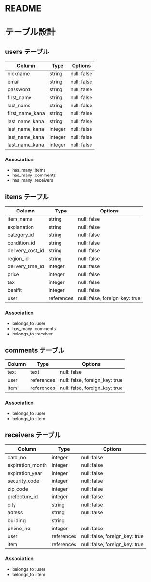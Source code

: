# README

# テーブル設計

## users テーブル

| Column           | Type    | Options     |
| ---------------- | ------- | ----------- |
| nickname         | string  | null: false |
| email            | string  | null: false |
| password         | string  | null: false |
| first_name       | string  | null: false |
| last_name        | string  | null: false |
| first_name_kana  | string  | null: false |
| last_name_kana   | string  | null: false |
| last_name_kana   | integer | null: false |
| last_name_kana   | integer | null: false |
| last_name_kana   | integer | null: false |

### Association
- has_many :items
- has_many :comments
- has_many :receivers

## items テーブル

| Column            | Type       | Options                        |
| ----------------- | ---------- | ------------------------------ |
| item_name         | string     | null: false                    |
| explanation       | string     | null: false                    |
| category_id       | string     | null: false                    |
| condition_id      | string     | null: false                    |
| delivery_cost_id  | string     | null: false                    |
| region_id         | string     | null: false                    |
| delivery_time_id  | integer    | null: false                    |
| price             | integer    | null: false                    |
| tax               | integer    | null: false                    |
| benifit           | integer    | null: false                    |
| user              | references | null: false, foreign_key: true |

### Association
- belongs_to :user
- has_many :comments
- belongs_to :receiver

## comments テーブル

| Column    | Type       | Options                        |
| --------- | ---------- | ------------------------------ |
| text      | text       | null: false                    |
| user      | references | null: false, foreign_key: true |
| item      | references | null: false, foreign_key: true |

### Association
- belongs_to :user
- belongs_to :item

## receivers テーブル

| Column           | Type       | Options                        |
| ---------------- | ---------- | ------------------------------ |
| card_no          | integer    | null: false                    |
| expiration_month | integer    | null: false                    |
| expiration_year  | integer    | null: false                    |
| security_code    | integer    | null: false                    |
| zip_code         | integer    | null: false                    |
| prefecture_id    | integer    | null: false                    |
| city             | string     | null: false                    |
| adress           | string     | null: false                    |
| building         | string     |                                |
| phone_no         | integer    | null: false                    |
| user             | references | null: false, foreign_key: true |
| item             | references | null: false, foreign_key: true |

### Association
- belongs_to :user
- belongs_to :item